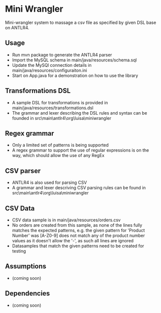 # Mini Wrangler
Mini-wrangler system to massage a csv file as specified by given DSL base on ANTLR4.

## Usage

- Run mvn package to generate the ANTLR4 parser
- Import the MySQL schema in main/java/resources/schema.sql
- Update the MySQl connection details in main/java/resources/configuraiton.ini
- Start on App.java for a demonstration on how to use the library

## Transformations DSL

- A sample DSL for transformations is provided in main/java/resources/transformations.dsl
- The grammar and lexer describing the DSL rules and syntax can be founded in src\main\antlr4\org\luisa\miniwrangler

## Regex grammar

- Only a limited set of patterns is being supported
- A regex grammar to support the use of regular expressions is on the way, which should allow the use of any RegEx

## CSV parser

- ANTLR4 is also used for parsing CSV
- A grammar and lexer descriving CSV parsing rules can be found in src\main\antlr4\org\luisa\miniwrangler

## CSV Data

- CSV data sample is in main/java/resources/orders.csv
- No orders are created from this sample, as none of the lines fully matches the expected patterns, e.g. the given pattern for 'Product Number' was [A-Z0-9] does not match any of the product number values as it doesn't allow the '-', as such all lines are ignored
- Datasamples that match the given patterns need to be created for testing

## Assumptions

- (coming soon)

## Dependencies

- (coming soon)
